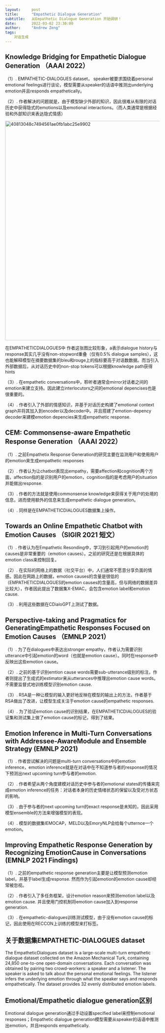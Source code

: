 ```yaml
---
layout:     post
title:      "Empathetic Dialogue Generation"
subtitle:   从Empathetic Dialogue Generation 开始调研！
date:       2022-03-02 23:30:00
author:     "Andrew Zeng"
tags:
    对话生成
---
```


## **Knowledge Bridging for Empathetic Dialogue Generation**  （AAAI 2022）

（1）. EMPATHETIC-DIALOGUES dataset， speaker被要求围绕着personal emotional feelings进行谈论，模型需要从speaker的话语中推测出underlying emotion并且responds empathetically。

（2）. 作者解决的问题就是，由于模型缺少外部的知识，因此很难从有限的对话历史中获得隐式的emotions以及emotional interactions。（而人类通常是根据经验和外部知识来表达隐式情感）

<img width="715" alt="40813048c7494561ae0fb1abc25e9902" src="https://user-images.githubusercontent.com/47687248/156395617-7e9c6d24-f763-488b-84d6-35257b478547.png">

在EMPATHETICDIALOGUES中
作者这张图比较形象，a表示dialogue history与response其实几乎没有non-stopword重叠（仅有0.5% dialogue samples），这也能解释模型在摘要数据集的bleu和rouge上的指标要高于对话数数据。而当引入外部数据后，从对话历史中的non-stop tokens可以根据knowledge path获得hints


（3）. 在empathetic  conversations中，聆听者通常会mirror对话者之间的emotion来建立支持。因此建立interlocutors之间的emotional depencises也是很重要的。

（4）. 作者引入了外部的情感知识，并基于对话历史构建了emotional context graph并将其加入到encoder以及decoder中。并且搭建了emotion-depency decoder来建模emotion depencies来生成empathetic response.

##  CEM: Commonsense-aware Empathetic Response Generation （AAAI 2022）
（1）. 之前Empathetix Response Generation的研究主要在监测用户和使用用户的emotion来生成empathetic responses

（2）. 作者认为让chatbot表现出empathy，需要affection和cognition两个方面，affection指的是识别用户的emotion，cognition指的是考虑用户的situation并能做出response.

（3）. 作者的方法就是使用commonsense knowledge来获得关于用户的处境的信息，进而使用额外的信息来生成empathetic dialogue generation。

（4）. 同样是在EMPATHETICDIALOGUES数据集上操作。

## Towards an Online Empathetic Chatbot with Emotion Causes （SIGIR 2021 短文）
（1）. 作者认为在Empathetic Resonding中，学习到引起用户的emotion的causes是非常重要的（emotion causes）。之前的研究还是在根据具体的emotion class来控制回复。

（2）. 在实际的网络上的数据（社交平台）中，人们通常不愿意分享负面的情感。因此在网路上的数据，emotion causes的含量是很低的（EMPATHETICDIALOGUES的emotion causes的含量高，但与网络的数据差异比较大），作者因此提出了数据集X-EMAC，会包含emotion label和emotion cause.

（3）. 利用这些数据在CDialoGPT上测试了数据。

## Perspective-taking and Pragmatics for GeneratingEmpathetic Responses Focused on Emotion Causes （EMNLP 2021）

（1）. 为了在dialogues中表达出stronger empathy，作者认为需要识别utterance中引起emotion的word（也就是emotion cause）。同时在response中反映出这些emotion cause。

（2）. 之前的基于识别emtion cause words需要sub-utterance级别的标注，作者则提出了生成式的estimator来从utterances中推理出emotion cause words。不需要监督式地训练模型识别emotion cause.

（3）. RSA是一种让模型的输入更好地反映在模型的输出上的方法，作者基于RSA做出了改进，让模型生成关注于emotion cause的empathetic responses.

（4）. 为了验证emotion cause的识别结果，在EMPATHETICDIALOGUES的验证集和测试集上做了emotion cause的标记，得到了结果。

## Emotion Inference in Multi-Turn Conversations with Addressee-AwareModule and Ensemble Strategy (EMNLP 2021)

（1）. 作者尝试解决的问题是multi-turn conversations中的emotion inference，emotion inference就是在对话中在不知道参与者的response的情况下预测出next upcoming turn参与者的emotion.

（2）. 作者希望从两个角度建模对话历史中参与者的emotional states的传播来完成emotion inference的任务：对话者本身的历史情绪状态的保留以及受对方状态的影响。

（3）. 由于参与者的next upcoming turn的exact response是未知的，因此采用模型ensemble的方法来增强模型的表现。

（4）. 模型的数据集IEMOCAP，MELD以及EmoryNLP会给每个utternce一个emotion。

## Improving Empathetic Response Generation by Recognizing EmotionCause in Conversations (EMNLP 2021 Findings)

（1）. 之前的empathetic response generation主要是让模型预测emotion label，并基于label生成response. 然而作为引起emotion的emotion cause却经常被忽视。

（2）. 作者引入了多任务框架，设计emotion reason来预测emotion label以及emotion cause. 并且使用门控机制将emotion cause加入到response generation.

（3）. 在empathetic-dialogues训练测试模型，由于没有emotion cause的标记，因此使用在RECCON上训练的模型来打标签。


## 关于数据集EMPATHETIC-DIALOGUES dataset
The EmpatheticDialogues dataset is a large-scale multi-turn empathetic dialogue dataset collected on the Amazon Mechanical Turk, containing 24,850 one-to-one open-domain conversations. Each conversation was obtained by pairing two crowd-workers: a speaker and a listener. The speaker is asked to talk about the personal emotional feelings. The listener infers the underlying emotion through what the speaker says and responds empathetically. The dataset provides 32 evenly distributed emotion labels.

## Emotional/Empathetic dialogue generation区别
Emotional dialogue generation通过手动设置specified label来控制emotional responses；Empathetic dialogue generation模型需要从speaker的话语中推测出emotion，并且responds empathetically.






